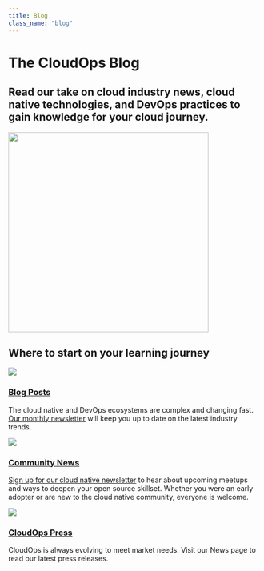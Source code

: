 ```yaml
---
title: Blog
class_name: "blog"
---
```


<div class="blog-main">
        <!-- hero -->  
    <div class="hero jumbotron jumbotron-fluid">
        <div class="container-fluid">
            <div class="row">
                <div class="col-xl-5 offset-xl-2 col-lg-7 offset-lg-1 col-md-10 offset-md-1 col-sm-10 offset-sm-1 col-xs-12">
                        <h1 class="display-4">The CloudOps Blog</h1>
                </div>
            </div>
            <div class="row">
                <div class="col-xl-5 offset-xl-2 col-lg-5 offset-lg-1 col-md-10 offset-md-1 col-sm-10 offset-sm-1 col-xs-12">
                        <h2>Read our take on cloud industry news, cloud native technologies, and DevOps practices to gain knowledge for your cloud journey.</h2>
                </div>
                <div class="hero-image-container col-xl-3 offset-xl-0 col-lg-2 offset-lg-0 col-md-10 offset-md-1 col-sm-10 offset-sm-1 col-xs-12">
                    <img src="/images/blog-landing.svg" width="400px">
                </div>
            </div>
        </div>
        </div>
        <div class="blog-classifications">
        <div class="row no-gutters">
            <div class="col-xl-8 offset-xl-2 col-lg-10 offset-lg-1 col-md-12 col-sm-12 col-xs-12">
                <h2>Where to start on your learning journey</h2>
                <div class="row row-of-three">
                    <div class="col-xl-3 offset-xl-1 col-lg-4 col-md-4 col-sm-12 col-xs-12">
                        <img src="/images/blog-posts.svg">
                        <a href="/blog/blog-posts"><h3>Blog Posts</h3></a>
                        <p>The cloud native and DevOps ecosystems are complex and changing fast. <a href="#">Our monthly newsletter</a> will keep you up to date on the latest industry trends.</p>
                    </div>
                    <div class="col-xl-3 offset-xl-1 col-lg-4 col-md-4 col-sm-12 col-xs-12">
                        <img src="/images/community-news.svg">
                        <a href="/blog/community-news"><h3>Community News</h3></a>
                        <p><a href="#">Sign up for our cloud native newsletter</a> to hear about upcoming meetups and ways to deepen your open source skillset. Whether you were an early adopter or are new to the cloud native community, everyone is welcome.</p>
                    </div>
                    <div class="col-xl-3 offset-xl-1 col-lg-4 col-md-4 col-sm-12 col-xs-12">
                        <img src="/images/cloudops-news.svg">
                        <a href="/blog/cloudops-press"><h3>CloudOps Press</h3></a>
                        <p>CloudOps is always evolving to meet market needs. Visit our News page to read our latest press releases.</p>
                    </div>
                </div>
            </div>
        </div>
    </div>
